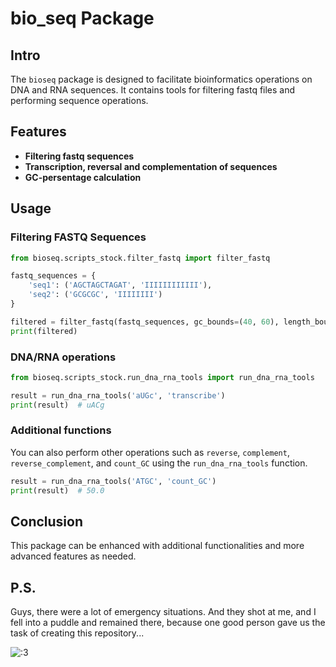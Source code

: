 # bio_seq Package

## Intro

The `bioseq` package is designed to facilitate bioinformatics operations on DNA and RNA sequences. It contains tools for filtering fastq files and performing sequence operations.

## Features

- **Filtering fastq sequences**
- **Transcription, reversal and complementation of sequences**
- **GC-persentage calculation**

## Usage

### Filtering FASTQ Sequences

```python
from bioseq.scripts_stock.filter_fastq import filter_fastq

fastq_sequences = {
    'seq1': ('AGCTAGCTAGAT', 'IIIIIIIIIIII'),
    'seq2': ('GCGCGC', 'IIIIIIII')
}

filtered = filter_fastq(fastq_sequences, gc_bounds=(40, 60), length_bounds=(0, 100), quality_threshold=20)
print(filtered)
```

### DNA/RNA operations

```python
from bioseq.scripts_stock.run_dna_rna_tools import run_dna_rna_tools

result = run_dna_rna_tools('aUGc', 'transcribe')
print(result)  # uACg
```

### Additional functions

You can also perform other operations such as `reverse`, `complement`, `reverse_complement`, and `count_GC` using the `run_dna_rna_tools` function.

```python
result = run_dna_rna_tools('ATGC', 'count_GC')
print(result)  # 50.0
```

## Conclusion

This package can be enhanced with additional functionalities and more advanced features as needed.

## P.S.

Guys, there were a lot of emergency situations. And they shot at me, and I fell into a puddle and remained there, because one good person gave us the task of creating this repository...

![:3](https://cs12.pikabu.ru/post_img/2020/10/29/11/160399913919458667.jpg)
